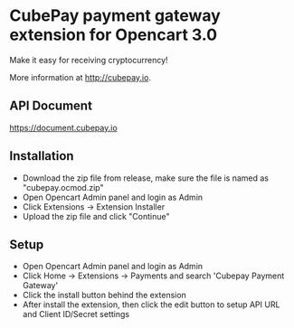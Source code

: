 # CubePay payment gateway extension for Opencart 3.0

Make it easy for receiving cryptocurrency!

More information at http://cubepay.io.


## API Document

https://document.cubepay.io

## Installation
- Download the zip file from release, make sure the file is named as  "cubepay.ocmod.zip"
- Open Opencart Admin panel and login as Admin
- Click Extensions -> Extension Installer
- Upload the zip file and click "Continue"
## Setup
- Open Opencart Admin panel and login as Admin
- Click Home -> Extensions -> Payments and search 'Cubepay Payment Gateway'
- Click the install button behind the extension
- After install the extension, then click the edit button to setup API URL and Client ID/Secret settings

